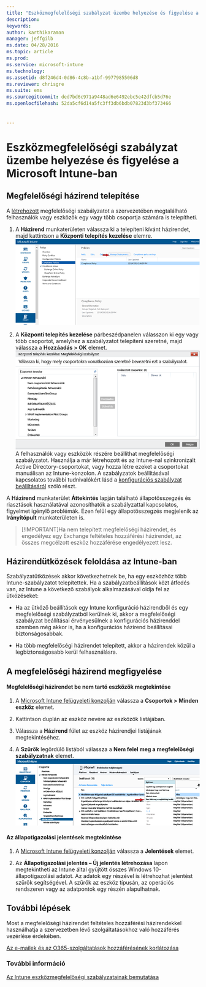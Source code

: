 ```yaml
---
title: "Eszközmegfelelőségi szabályzat üzembe helyezése és figyelése a Microsoft Intune-ban | Microsoft Intune"
description: 
keywords: 
author: karthikaraman
manager: jeffgilb
ms.date: 04/28/2016
ms.topic: article
ms.prod: 
ms.service: microsoft-intune
ms.technology: 
ms.assetid: d8f246d4-0d86-4c8b-a1bf-9977985506d8
ms.reviewer: chrisgre
ms.suite: ems
ms.sourcegitcommit: ded7bd6c971a9448ad6e6492ebc5e42dfcb5d76e
ms.openlocfilehash: 52da5cf6d14a5fc3ff3db6bdb07823d3bf373466


---
```


# Eszközmegfelelőségi szabályzat üzembe helyezése és figyelése a Microsoft Intune-ban
## Megfelelőségi házirend telepítése
A [létrehozott](create-a-device-compliance-policy-in-microsoft-intune.md) megfelelőségi szabályzatot a szervezetében megtalálható felhasználók vagy eszközök egy vagy több csoportja számára is telepítheti.

1.  A **Házirend** munkaterületen válassza ki a telepíteni kívánt házirendet, majd kattintson a **Központi telepítés kezelése** elemre.
![A megfelelőségi szabályzat lapjának felső részén található Központi telepítés kezelése menüt megjelenítő képernyőkép](./media/intune-sa-3c-deploy-compliance-policy2.png)

2.  A **Központi telepítés kezelése** párbeszédpanelen válasszon ki egy vagy több csoportot, amelyhez a szabályzatot telepíteni szeretné, majd válassza a **Hozzáadás > OK** elemet.
![A Központi telepítés kezelése párbeszédpanel képernyőképe](./media/intune-sa-3d-deploy-compliance-policy3-Manage.png) A felhasználók vagy eszközök részére beállíthat megfelelőségi szabályzatot. Használja a már létrehozott és az Intune-nal szinkronizált Active Directory-csoportokat, vagy hozza létre ezeket a csoportokat manuálisan az Intune-konzolon. A szabályzatok beállításával kapcsolatos további tudnivalókért lásd a [konfigurációs szabályzat beállításáról](manage-settings-and-features-on-your-devices-with-microsoft-intune-policies.md) szóló részt.

A **Házirend** munkaterület **Áttekintés** lapján található állapotösszegzés és riasztások használatával azonosíthatók a szabályzattal kapcsolatos, figyelmet igénylő problémák. Ezen felül egy állapotösszegzés megjelenik az **Irányítópult** munkaterületen is.

> [!IMPORTANT]Ha nem telepített megfelelőségi házirendet, és engedélyez egy Exchange feltételes hozzáférési házirendet, az összes megcélzott eszköz hozzáférése engedélyezett lesz.

## Házirendütközések feloldása az Intune-ban
Szabályzatütközések akkor következhetnek be, ha egy eszközhöz több Intune-szabályzatot telepítettek. Ha a szabályzatbeállítások közt átfedés van, az Intune a következő szabályok alkalmazásával oldja fel az ütközéseket:

-   Ha az ütköző beállítások egy Intune konfiguráció házirendből és egy megfelelőségi szabályzatból kerülnek ki, akkor a megfelelőségi szabályzat beállításai érvényesülnek a konfigurációs házirenddel szemben még akkor is, ha a konfigurációs házirend beállításai biztonságosabbak.

-   Ha több megfelelőségi házirendet telepített, akkor a házirendek közül a legbiztonságosabb kerül felhasználásra.

## A megfelelőségi házirend megfigyelése

#### Megfelelőségi házirendet be nem tartó eszközök megtekintése

1.  A [Microsoft Intune felügyeleti konzolján](https://manage.microsoft.com) válassza a **Csoportok > Minden eszköz** elemet.

2.  Kattintson duplán az eszköz nevére az eszközök listájában.

3.  Válassza a **Házirend** fület az eszköz házirendjei listájának megtekintéséhez.

4.  A **Szűrők** legördülő listából válassza a **Nem felel meg a megfelelőségi szabályzatnak** elemet.
![A szűrők listában szereplő beállítási lehetőségek képernyőképe](./media/intune-sa-3e-view-device-noncompliance.png)

#### Az állapotigazolási jelentések megtekintése

1.  A [Microsoft Intune felügyeleti konzolján](https://manage.microsoft.com) válassza a **Jelentések** elemet.

2.  Az **Állapotigazolási jelentés – Új jelentés létrehozása** lapon megtekintheti az Intune által gyűjtött összes Windows 10-állapotigazolási adatot. Az adatok egy részével is létrehozhat jelentést szűrők segítségével. A szűrők az eszköz típusán, az operációs rendszeren vagy az adatpontok egy részén alapulhatnak.


## További lépések
Most a megfelelőségi házirendet feltételes hozzáférési házirendekkel használhatja a szervezetben lévő szolgáltatásokhoz való hozzáférés vezérlése érdekében.

[Az e-mailek és az O365-szolgáltatások hozzáférésének korlátozása](restrict-access-to-email-and-o365-services-with-microsoft-intune.md)


### További információ
[Az Intune eszközmegfelelőségi szabályzatainak bemutatása](introduction-to-device-compliance-policies-in-microsoft-intune.md)



<!--HONumber=Jun16_HO4-->



